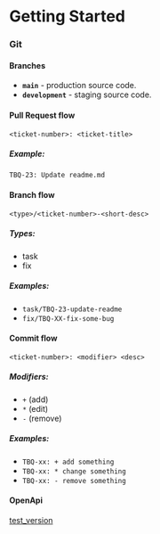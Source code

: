# Getting Started
### Git

#### Branches

- **`main`** - production source code.
- **`development`** - staging source code.

#### Pull Request flow

```
<ticket-number>: <ticket-title>
```

##### Example:

`TBQ-23: Update readme.md`

#### Branch flow

```
<type>/<ticket-number>-<short-desc>
```

##### Types:

- task
- fix

##### Examples:

- `task/TBQ-23-update-readme`
- `fix/TBQ-XX-fix-some-bug`

#### Commit flow

```
<ticket-number>: <modifier> <desc>
```

##### Modifiers:

- `+` (add)
- `*` (edit)
- `-` (remove)

##### Examples:

- `TBQ-xx: + add something`
- `TBQ-xx: * change something`
- `TBQ-xx: - remove something`

#### OpenApi
[test_version](http://tbot-env.eba-xepusj3x.eu-west-2.elasticbeanstalk.com/swagger-ui/index.html)

